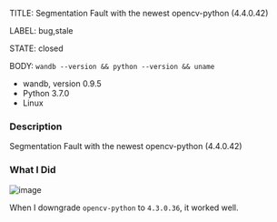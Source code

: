 TITLE:
Segmentation Fault with the newest opencv-python (4.4.0.42)

LABEL:
bug,stale

STATE:
closed

BODY:
`wandb --version && python --version && uname`

* wandb, version 0.9.5
* Python 3.7.0
* Linux

### Description

Segmentation Fault with the newest opencv-python (4.4.0.42)

### What I Did


![image](https://user-images.githubusercontent.com/9247850/90733379-6bbc4c00-e307-11ea-82d4-dc414949d2bb.png)

When I downgrade `opencv-python` to `4.3.0.36`, it worked well.




